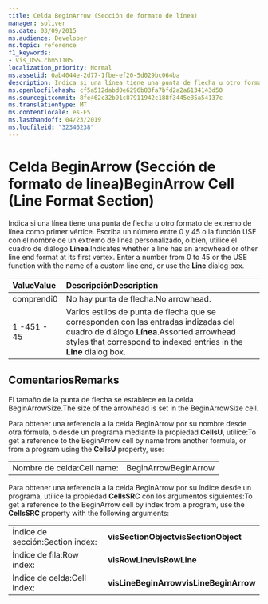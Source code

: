 ```yaml
---
title: Celda BeginArrow (Sección de formato de línea)
manager: soliver
ms.date: 03/09/2015
ms.audience: Developer
ms.topic: reference
f1_keywords:
- Vis_DSS.chm51105
localization_priority: Normal
ms.assetid: 0ab4044e-2d77-1fbe-ef20-5d029bc064ba
description: Indica si una línea tiene una punta de flecha u otro formato de extremo de línea como primer vértice. Escriba un número entre 0 y 45 o la función USE con el nombre de un extremo de línea personalizado, o bien, utilice el cuadro de diálogo Línea.
ms.openlocfilehash: cf5a512dabd0e6296b83fa7bfd2a2a6134143d50
ms.sourcegitcommit: 8fe462c32b91c87911942c188f3445e85a54137c
ms.translationtype: MT
ms.contentlocale: es-ES
ms.lasthandoff: 04/23/2019
ms.locfileid: "32346238"
---
```

# <a name="beginarrow-cell-line-format-section"></a><span data-ttu-id="fa3e0-104">Celda BeginArrow (Sección de formato de línea)</span><span class="sxs-lookup"><span data-stu-id="fa3e0-104">BeginArrow Cell (Line Format Section)</span></span>

<span data-ttu-id="fa3e0-p102">Indica si una línea tiene una punta de flecha u otro formato de extremo de línea como primer vértice. Escriba un número entre 0 y 45 o la función USE con el nombre de un extremo de línea personalizado, o bien, utilice el cuadro de diálogo **Línea**.</span><span class="sxs-lookup"><span data-stu-id="fa3e0-p102">Indicates whether a line has an arrowhead or other line end format at its first vertex. Enter a number from 0 to 45 or the USE function with the name of a custom line end, or use the **Line** dialog box.</span></span> 
  
|<span data-ttu-id="fa3e0-107">**Value**</span><span class="sxs-lookup"><span data-stu-id="fa3e0-107">**Value**</span></span>|<span data-ttu-id="fa3e0-108">**Descripción**</span><span class="sxs-lookup"><span data-stu-id="fa3e0-108">**Description**</span></span>|
|:-----|:-----|
| <span data-ttu-id="fa3e0-109">comprendi</span><span class="sxs-lookup"><span data-stu-id="fa3e0-109">0</span></span>  <br/> | <span data-ttu-id="fa3e0-110">No hay punta de flecha.</span><span class="sxs-lookup"><span data-stu-id="fa3e0-110">No arrowhead.</span></span>  <br/> |
| <span data-ttu-id="fa3e0-111">1 -45</span><span class="sxs-lookup"><span data-stu-id="fa3e0-111">1 - 45</span></span>  <br/> | <span data-ttu-id="fa3e0-112">Varios estilos de punta de flecha que se corresponden con las entradas indizadas del cuadro de diálogo **Línea**.</span><span class="sxs-lookup"><span data-stu-id="fa3e0-112">Assorted arrowhead styles that correspond to indexed entries in the **Line** dialog box.</span></span>  <br/> |
   
## <a name="remarks"></a><span data-ttu-id="fa3e0-113">Comentarios</span><span class="sxs-lookup"><span data-stu-id="fa3e0-113">Remarks</span></span>

<span data-ttu-id="fa3e0-114">El tamaño de la punta de flecha se establece en la celda BeginArrowSize.</span><span class="sxs-lookup"><span data-stu-id="fa3e0-114">The size of the arrowhead is set in the BeginArrowSize cell.</span></span>
  
<span data-ttu-id="fa3e0-115">Para obtener una referencia a la celda BeginArrow por su nombre desde otra fórmula, o desde un programa mediante la propiedad
 **CellsU**, utilice:</span><span class="sxs-lookup"><span data-stu-id="fa3e0-115">To get a reference to the BeginArrow cell by name from another formula, or from a program using the **CellsU** property, use:</span></span> 
  
|||
|:-----|:-----|
| <span data-ttu-id="fa3e0-116">Nombre de celda:</span><span class="sxs-lookup"><span data-stu-id="fa3e0-116">Cell name:</span></span>  <br/> | <span data-ttu-id="fa3e0-117">BeginArrow</span><span class="sxs-lookup"><span data-stu-id="fa3e0-117">BeginArrow</span></span>  <br/> |
   
<span data-ttu-id="fa3e0-118">Para obtener una referencia a la celda BeginArrow por su índice desde un programa, utilice la propiedad **CellsSRC** con los argumentos siguientes:</span><span class="sxs-lookup"><span data-stu-id="fa3e0-118">To get a reference to the BeginArrow cell by index from a program, use the **CellsSRC** property with the following arguments:</span></span> 
  
|||
|:-----|:-----|
| <span data-ttu-id="fa3e0-119">Índice de sección:</span><span class="sxs-lookup"><span data-stu-id="fa3e0-119">Section index:</span></span>  <br/> |<span data-ttu-id="fa3e0-120">**visSectionObject**</span><span class="sxs-lookup"><span data-stu-id="fa3e0-120">**visSectionObject**</span></span> <br/> |
| <span data-ttu-id="fa3e0-121">Índice de fila:</span><span class="sxs-lookup"><span data-stu-id="fa3e0-121">Row index:</span></span>  <br/> |<span data-ttu-id="fa3e0-122">**visRowLine**</span><span class="sxs-lookup"><span data-stu-id="fa3e0-122">**visRowLine**</span></span> <br/> |
| <span data-ttu-id="fa3e0-123">Índice de celda:</span><span class="sxs-lookup"><span data-stu-id="fa3e0-123">Cell index:</span></span>  <br/> |<span data-ttu-id="fa3e0-124">**visLineBeginArrow**</span><span class="sxs-lookup"><span data-stu-id="fa3e0-124">**visLineBeginArrow**</span></span> <br/> |
   


